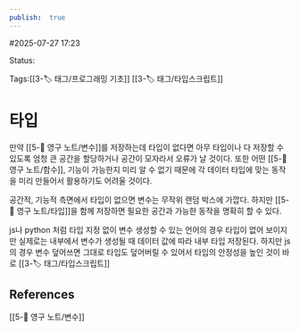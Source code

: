```yaml
---
publish:  true
---
```

#2025-07-27 17:23

Status: 

Tags:[[3-🏷️ 태그/프로그래밍 기초]] [[3-🏷️ 태그/타입스크립트]]

# 타입
만약 [[5-💎 영구 노트/변수]]를 저장하는데 타입이 없다면 아무 타입이나 다 저장할 수 있도록 엄청 큰 공간을 할당하거나 공간이 모자라서 오류가 날 것이다.
또한 어떤 [[5-💎 영구 노트/함수]], 기능이 가능한지 미리 알 수 없기 때문에 각 데이터 타입에 맞는 동작을 미리 만들어서 활용하기도 어려울 것이다.

공간적, 기능적 측면에서 타입이 없으면 변수는 무작위 랜덤 박스에 가깝다.
하지만 [[5-💎 영구 노트/타입]]을 함께 저장하면 필요한 공간과 가능한 동작을 명확히 할 수 있다.

js나 python 처럼 타입 지정 없이 변수 생성할 수 있는 언어의 경우 타입이 없어 보이지만 실제로는 내부에서 변수가 생성될 때 데이터 값에 따라 내부 타입 저장된다.
하지만 js 의 경우 변수 덮어쓰면 그대로 타입도 덮어버릴 수 있어서 타입의 안정성을 높인 것이 바로 [[3-🏷️ 태그/타입스크립트]]

## References
 [[5-💎 영구 노트/변수]]